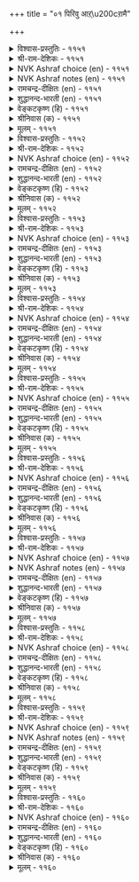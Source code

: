 +++
title = "०१ पिरिवु आऱ्\u200cऱामै"

+++

<details><summary>विश्वास-प्रस्तुतिः - ११५१</summary>

सॆल्लामै उण्डेल् ऎऩक्कुरै मऱ्ऱुनिऩ्  
वल्वरवु वाऴ्वार्क् कुरै। ११५१  
</details>

<details><summary>श्री-राम-देशिकः - ११५१</summary>

वितोगाभावविषयो यदि स्याद् ब्रुहि तन्मम ।  
वियुज्यागमनं चेत्तु वद तत् सहतां नृणाम् ॥ ११५१॥
</details>

<details><summary>NVK Ashraf choice (en) - ११५१</summary>

११५१  
Tell me if you are not leaving. Bid farewell to those  
Who can survive to see your return.  
(N.V.K. Ashraf)  
</details>

<details><summary>NVK Ashraf notes (en) - ११५१</summary>

११५१. Another way of putting it: “What use is telling me of your departure? Inform that to those who survive to see your return”- (N.V.K. Ashraf)]
</details>

<details><summary>रामचन्द्र-दीक्षितः (en) - ११५१</summary>

1151 cellāmai uṇṭēl eṉakkuurai maṟṟuniṉ  
valvaravu vāḻvārkku urai.

1151\. If you are not to go away, tell me so that I may sustain my lingering life. If you are to go, return soon.  
</details>

<details><summary>शुद्धानन्द-भारती (en) - ११५१</summary>

1\. செல்லாமை உண்டேல் எனக்குரை மற்றுநின்  
வல்வரவு வாழ்வார்க்கு உரை.  
Tell me if you but do not leave,  
Your quick return to those who live.        1151  
</details>

<details><summary>वेङ्कटकृष्ण (हि) - ११५१</summary>

1151
अगर बिछुड़ जाते नहीं, मुझे जताओ नाथ ।  
जो जियें उनसे कहो, झट फिरने की बात ॥
</details>

<details><summary>श्रीनिवास (क) - ११५१</summary>

1151. नन्ननु अगलि होगुवुदिल्ल ऎन्दिद्दरॆ ननगॆ हेळु इल्लदॆ, अगलि बेग हिन्दिरुगुवुदु इद्दरू उसिरु हिडिदु जीविसुववरिगॆ हेळु.

</details>

<details><summary>मूलम् - ११५१</summary>

सॆल्लामै उण्डेल् ऎऩक्कुरै मऱ्ऱुनिऩ्  
वल्वरवु वाऴ्वार्क् कुरै। ११५१  
</details>

<details><summary>विश्वास-प्रस्तुतिः - ११५२</summary>

इऩ्कण् उडैत्तवर् पार्वल् पिरिवञ्जुम्  
पुऩ्कण् उडैत्ताल् पुणर्वु। ११५२  
</details>

<details><summary>श्री-राम-देशिकः - ११५२</summary>

तदीयदृष्टिः पूर्व मे वभृवानन्ददायिनी ।  
वियोगभीतिं जनयेत् अद्य, जातोऽपि सङ्गमः ॥ ११५२॥
</details>

<details><summary>NVK Ashraf choice (en) - ११५२</summary>

११५२  
His mere look was once a delight; but now  
Even his embrace saddens, fearing separation. *	
(V.V.S. Aiyar)  
</details>

<details><summary>रामचन्द्र-दीक्षितः (en) - ११५२</summary>

1152 iṉkaṇ uṭaittavar pārval pirivañcum  
puṉkaṇ uṭaittāl puṇarvu.

1152\. In the days of courtship what pleasure lay in each glance of his! Now after our union, the prospect of his separation brings gloom even in moments of happiness.  
</details>

<details><summary>शुद्धानन्द-भारती (en) - ११५२</summary>

2\. இன்கண் உடைத்தவர் பார்வல் பிரிவஞ்சும்  
புன்கண் உடைத்தால் புணர்வு.  
His sight itself was pleasing, near  
Embrace pains now by partings fear.        1152  
</details>

<details><summary>वेङ्कटकृष्ण (हि) - ११५२</summary>

1152
पहले उनकी दृष्टि तो, देती थी सुख-भोग ।  
विरह-भीति से दुखद है, अब उनका संयोग ॥
</details>

<details><summary>श्रीनिवास (क) - ११५२</summary>

1152. ई मॊदलु अवर नोटवे सुखवन्नु कॊडुत्तित्तु. ईग लादरो मुन्दॆ बरुव विरहवन्नु नॆनॆदु भयदिन्द इनियर कूटवू यातनॆयन्नु कॊडुत्तिदॆ!

</details>

<details><summary>मूलम् - ११५२</summary>

इऩ्कण् उडैत्तवर् पार्वल् पिरिवञ्जुम्  
पुऩ्कण् उडैत्ताल् पुणर्वु। ११५२  
</details>

<details><summary>विश्वास-प्रस्तुतिः - ११५३</summary>

अरिदरो तेऱ्ऱम् अऱिवुडैयार् कण्णुम्  
पिरिवो रिडत्तुण्मै याऩ्। ११५३  
</details>

<details><summary>श्री-राम-देशिकः - ११५३</summary>

स्याद्वियोगः क्कचित साकं विश्वस्तेन प्रियेण च ।  
तस्मात् प्रियेण रचितां प्रतिज्ञां नैव विश्वसेत् ॥ ११५३॥
</details>

<details><summary>NVK Ashraf choice (en) - ११५३</summary>

११५३  
How hard it is to trust when even he who knows  
Breaks his word and goes!  
(P.S. Sundaram)  
</details>

<details><summary>रामचन्द्र-दीक्षितः (en) - ११५३</summary>

1153 aritarō tēṟṟam aṟivuṭaiyār kaṇṇum  
pirivōr iṭattuuṇmai yāṉ.

1153\. Hard it is for me to rest assured; the lover who knows full well my miseries in separation still may part from me, making promises of quick return.  
</details>

<details><summary>शुद्धानन्द-भारती (en) - ११५३</summary>

3\. அரிதரோ தேற்றம் அறிவுடையார் கண்ணும்  
பிரிவோ ரிடத்துண்மை யான்.  
On whom shall I lay my trust hence  
While parting lurks in knowing ones?        1153  
</details>

<details><summary>वेङ्कटकृष्ण (हि) - ११५३</summary>

1153
विज्ञ नाथ का भी कभी, संभव रहा प्रवास ।  
सो करना संभव नहीं, इनपर भी विश्वास ॥
</details>

<details><summary>श्रीनिवास (क) - ११५३</summary>

1153. अगलिकॆ, यातनॆगळ अरिवुळ्ळ नल्लनल्लियू विरहवु ऒन्दु वेळॆ निजवाद पक्षदल्लि अवर (मातिनल्लि) विश्वासविडुवुदु अरिदल्लवॆ?

</details>

<details><summary>मूलम् - ११५३</summary>

अरिदरो तेऱ्ऱम् अऱिवुडैयार् कण्णुम्  
पिरिवो रिडत्तुण्मै याऩ्। ११५३  
</details>

<details><summary>विश्वास-प्रस्तुतिः - ११५४</summary>

अळित्तञ्जल् ऎऩ्ऱवर् नीप्पिऩ् तॆळित्तसॊल्  
तेऱियार्क्कु उण्डो तवऱु। ११५४  
</details>

<details><summary>श्री-राम-देशिकः - ११५४</summary>

प्रेमपूर्वं न मेतव्य मित्युक्तवापि वियुज्यतः ।  
प्रियस्य वचनं वक्तुर्दोषाय स्यात्, न श‍ृण्वतः ॥ ११५४॥
</details>

<details><summary>NVK Ashraf choice (en) - ११५४</summary>

११५४  
How can I be blamed for trusting one  
Who left me after assuring “fear not”? *  
(K. Kannan)  
</details>

<details><summary>रामचन्द्र-दीक्षितः (en) - ११५४</summary>

1154 aḷittañcal eṉṟavar nīppiṉ teḷittacol  
tēṟiyārkku uṇṭō tavaṟu.

1154\. How can there be blame on one who has put implicit trust in the comforting words of him who promised to shelter me forever?  
</details>

<details><summary>शुद्धानन्द-भारती (en) - ११५४</summary>

4\. அளித்தஞ்சல் என்றவர் நீப்பின் தெளித்தசொல்  
தேறியார்க்கு உண்டோ தவறு.  
He parts whose love told me - fear not  
Is my trust in him at default?        1154  
</details>

<details><summary>वेङ्कटकृष्ण (हि) - ११५४</summary>

1154
छोड़ चलेंगे यदि सदय, कर निर्भय का घोष ।  
जो दृढ़-वच विश्वासिनी, उसका है क्या दोष ॥
</details>

<details><summary>श्रीनिवास (क) - ११५४</summary>

1154. प्रेमवन्नु हरिसुत्त 'भय पडबेड' वॆन्दु मॊदलु भरवसॆयित्तवरु अगलिदरॆ, अवर भरवसॆय मातिनल्लि विश्वासविट्टवर तप्पेनु?

</details>

<details><summary>मूलम् - ११५४</summary>

अळित्तञ्जल् ऎऩ्ऱवर् नीप्पिऩ् तॆळित्तसॊल्  
तेऱियार्क्कु उण्डो तवऱु। ११५४  
</details>

<details><summary>विश्वास-प्रस्तुतिः - ११५५</summary>

ओम्बिऩ् अमैन्दार् पिरिवोम्बल् मऱ्ऱवर्  
नीङ्गिऩ् अरिदाल् पुणर्वु। ११५५  
</details>

<details><summary>श्री-राम-देशिकः - ११५५</summary>

यथा प्रियेण विरहो न स्यात्कार्य तथा त्वया ।  
वियोगे प्रथमं प्राप्ते सङ्गमो दुर्लभस्ततः ॥ ११५५॥
</details>

<details><summary>NVK Ashraf choice (en) - ११५५</summary>

११५५  
If you would serve me, stop him going.  
Gone we shall not meet again.  
(P.S. Sundaram)  
</details>

<details><summary>रामचन्द्र-दीक्षितः (en) - ११५५</summary>

1155 ōmpiṉ amaintār pirivōmpal maṟṟavar  
nīṅkiṉ aritāl puṇarvu.

1155\. Stop my lord from leaving me; only then can you save my life. Else it will flee at his parting and never again shall we meet.  
</details>

<details><summary>शुद्धानन्द-भारती (en) - ११५५</summary>

5\. ஓம்பின் அமைந்தார் பிரிவோம்பல் மற்றவர்  
நீங்கின் அரிதால் புணர்வு.  
Stop his parting - my life to save  
Meeting is rare if he would leave.        1155  
</details>

<details><summary>वेङ्कटकृष्ण (हि) - ११५५</summary>

1155
बचा सके तो यों बचा, जिससे चलें न नाथ ।  
फिर मिलना संभव नहीं, छोड़ गये यदि साथ ॥
</details>

<details><summary>श्रीनिवास (क) - ११५५</summary>

1155. नन्नन्नु कादुकॊळ्ळुवुदादरॆ, नन्न उसिरिनॊडनॆ बॆरॆत प्रियन अगलिकॆयु सम्भविसदन्तॆ निल्लिसबेकु. अवनु अगलिदरॆ, मत्तॆ नम्मिब्बर मिलनवु दुस्साध्यवागुवुदु.

</details>

<details><summary>मूलम् - ११५५</summary>

ओम्बिऩ् अमैन्दार् पिरिवोम्बल् मऱ्ऱवर्  
नीङ्गिऩ् अरिदाल् पुणर्वु। ११५५  
</details>

<details><summary>विश्वास-प्रस्तुतिः - ११५६</summary>

पिरिवुरैक्कुम् वऩ्कण्णर् आयिऩ् अरिदवर्  
नल्गुवर् ऎऩ्ऩुम् नसै। ११५६  
</details>

<details><summary>श्री-राम-देशिकः - ११५६</summary>

वियोगविषयं वक्तुं यो भवेन्निर्दयः प्रियः ।  
प्रत्यागत्य पुनः प्रीतिं स कथं दर्शयेत् त्वयि ॥ ११५६॥
</details>

<details><summary>NVK Ashraf choice (en) - ११५६</summary>

११५६  
When he is stubborn to announce separation,  
It is futile to hope for reunion. *  
(J. Narayanaswamy)  
</details>

<details><summary>रामचन्द्र-दीक्षितः (en) - ११५६</summary>

1156 pirivuraikkum vaṉkaṇṇar āyiṉ aritavar  
nalkuvar eṉṉum nacai.

1156\. If he is cruel enough to speak of leaving me, I am lost; false it is to entertain any hope of his mercy.  
</details>

<details><summary>शुद्धानन्द-भारती (en) - ११५६</summary>

6\. பிரிவுரைக்கும் வன்கண்ண ராயின் அரிதவர்  
நல்குவர் என்னும் நசை.  
His hardness says, "I leave you now"  
Is there hope of his renewed love?        1156  
</details>

<details><summary>वेङ्कटकृष्ण (हि) - ११५६</summary>

1156
विरह बताने तक हुए, इतने निठुर समर्थ ।  
प्रेम करेंगे लौट कर, यह आशा है व्यर्थ ॥
</details>

<details><summary>श्रीनिवास (क) - ११५६</summary>

1156. नन्नन्नु अगलि होगुवॆनॆन्दु तिळिय पडिसुवष्टु अवनु कल्लॆदॆयवनादरॆ, मत्तॆ हिन्दिरुगि बन्दु नन्नन्नु प्रेमिसुवनॆम्ब आशॆ व्यर्थवे.

</details>

<details><summary>मूलम् - ११५६</summary>

पिरिवुरैक्कुम् वऩ्कण्णर् आयिऩ् अरिदवर्  
नल्गुवर् ऎऩ्ऩुम् नसै। ११५६  
</details>

<details><summary>विश्वास-प्रस्तुतिः - ११५७</summary>

तुऱैवऩ् तुऱन्दमै तूऱ्ऱागॊल् मुऩ्कै  
इऱैइऱवा निऩ्ऱ वळै। ११५७  
</details>

<details><summary>श्री-राम-देशिकः - ११५७</summary>

कृशहस्तप्रकोष्ठाभ्यां निस्सृता वलयालयः ।  
किं नायकवियोगं न कथयेयुर्जनान् प्रति ॥ ११५७॥
</details>

<details><summary>NVK Ashraf choice (en) - ११५७</summary>

११५७  
Do not the bangles sliding down my arms  
Forebode the departure of my lord? *  
(W.H. Drew and J. Lazarus)  
</details>

<details><summary>NVK Ashraf notes (en) - ११५७</summary>

११५७. A convention in ancient Tamil poetry was that separation from her lover makes a woman’s hands thin and her bangles loose [Sundaram, १९८९]. The idea is repeated in couplet १२७७.
</details>

<details><summary>रामचन्द्र-दीक्षितः (en) - ११५७</summary>

1157 tuṟaivaṉ tuṟantamai tūṟṟākol muṉkai  
iṟaiiṟavā niṉṟa vaḷai.

1157\. Will not the bracelets slipping loose from my wrist, tell the tale of the separation of my husband?  
</details>

<details><summary>शुद्धानन्द-भारती (en) - ११५७</summary>

7\. துறைவன் துறந்தமை தூற்றாகொல் முன்கை  
இறைஇறவா நின்ற வளை.  
Will not my gliding bangles' cry  
The parting of my lord betray?        1157  
</details>

<details><summary>वेङ्कटकृष्ण (हि) - ११५७</summary>

1157
नायक ने जो छोड़ कर, गमन किया, वह बात ।  
वलय कलाई से पतित, क्या न करें विख्यात ॥
</details>

<details><summary>श्रीनिवास (क) - ११५७</summary>

1157. कृशवागि नन्न मुङ्गैय गण्टनिन्द कळचि निन्त बळॆयु नन्नन्नु प्रियनु तॊरॆदु होगुव सुद्दियन्नु सारदिरुवुदॆ?

</details>

<details><summary>मूलम् - ११५७</summary>

तुऱैवऩ् तुऱन्दमै तूऱ्ऱागॊल् मुऩ्कै  
इऱैइऱवा निऩ्ऱ वळै। ११५७  
</details>

<details><summary>विश्वास-प्रस्तुतिः - ११५८</summary>

इऩ्ऩादु इऩऩ्इल्ऊर् वाऴ्दल् अदऩिऩुम्  
इऩ्ऩादु इऩियार्प् पिरिवु। ११५८  
</details>

<details><summary>श्री-राम-देशिकः - ११५८</summary>

स्निग्धचेटीविरहतग्रामवासो व्यथाकरः ।  
प्रियनायकविश्लेषस्ततोऽपि व्यसनप्रदः ॥ ११५८॥
</details>

<details><summary>NVK Ashraf choice (en) - ११५८</summary>

११५८  
It is bitter to live among strangers.  
Bitter still is to part with one's love. *  
(P.S. Sundaram)  
</details>

<details><summary>रामचन्द्र-दीक्षितः (en) - ११५८</summary>

1158 iṉṉātu iṉaṉilūr vāḻtal ataṉiṉum  
iṉṉātu iṉiyārp pirivu.

1158\. Painful it is to live removed from familiar friends in a far-off village; but far more painful is the parting of the dearest one.  
</details>

<details><summary>शुद्धानन्द-भारती (en) - ११५८</summary>

8\. இன்னாது இனன்இல்ஊர் வாழ்தல் அதனினும்  
இன்னாது இனியார்ப் பிரிவு.  
Bitter is life in friendless place;  
Worse is parting love's embrace!        1158  
</details>

<details><summary>वेङ्कटकृष्ण (हि) - ११५८</summary>

1158
उस पुर में रहना दुखद, जहाँ न साथिन लोग ।  
उससे भी बढ़ कर दुखद, प्रिय से रहा वियोग ॥
</details>

<details><summary>श्रीनिवास (क) - ११५८</summary>

1158. कॆळॆयिल्लद ऊरिनल्लि बाळुवुदु कष्टकर; अदक्किन्तलू असहनीयवादुदु इनियन्नन्नु अगलि बाळुवुदु.

</details>

<details><summary>मूलम् - ११५८</summary>

इऩ्ऩादु इऩऩ्इल्ऊर् वाऴ्दल् अदऩिऩुम्  
इऩ्ऩादु इऩियार्प् पिरिवु। ११५८  
</details>

<details><summary>विश्वास-प्रस्तुतिः - ११५९</summary>

तॊडिऱ्सुडिऩ् अल्लदु कामनोय् पोल  
विडिऱ्सुडल् आऱ्ऱुमो ती। ११५९  
</details>

<details><summary>श्री-राम-देशिकः - ११५९</summary>

अन्तिकस्थितिमात्रेण दहेत् साधारणोऽनलः ।  
कामरोगसमानोऽयं न दहेद् दूरवत्यपि ॥ ११५९॥
</details>

<details><summary>NVK Ashraf choice (en) - ११५९</summary>

११५९  
Can fire, which hurts when touched,  
Hurt like the passion of love even untouched?  
(N.V.K. Ashraf)  
</details>

<details><summary>NVK Ashraf notes (en) - ११५९</summary>

११५९. Compare with ११०४. “Whence did she get the fire which burns when far, and cools when near?” - (P.S. Sundaram)
</details>

<details><summary>रामचन्द्र-दीक्षितः (en) - ११५९</summary>

1159 toṭiṟcuṭiṉ allatu kāmanōy pōla  
viṭiṉcuṭal āṟṟumō tī.

1159\. Fire can scorch only when touched, but can it, like love, scorch persons away from it?  
</details>

<details><summary>शुद्धानन्द-भारती (en) - ११५९</summary>

9\. தொடின்கடின் அல்லது காமநோய் போல  
விடிற்சுடல் ஆற்றுமோ தீ.  
Can fire that burns by touch burn like  
Parting of the hearts love-sick?        1159  
</details>

<details><summary>वेङ्कटकृष्ण (हि) - ११५९</summary>

1159
छूने पर ही तो जला, सकती है, बस आग ।  
काम-ज्वर सम वह जला, सकती क्या, कर त्याग ॥
</details>

<details><summary>श्रीनिवास (क) - ११५९</summary>

1159. बॆङ्कियु तन्नन्नु मुट्टिदाग मात्र सुडुवुदल्लदॆ काम वेदनॆयन्तॆ दूरविद्दागलू सुडबल्लुदॆ?

</details>

<details><summary>मूलम् - ११५९</summary>

तॊडिऱ्सुडिऩ् अल्लदु कामनोय् पोल  
विडिऱ्सुडल् आऱ्ऱुमो ती। ११५९  
</details>

<details><summary>विश्वास-प्रस्तुतिः - ११६०</summary>

अरिदाऱ्ऱि अल्लल्नोय् नीक्किप् पिरिवाऱ्ऱिप्  
पिऩ्इरुन्दु वाऴ्वार् पलर्। ११६०  
</details>

<details><summary>श्री-राम-देशिकः - ११६०</summary>

अङ्गीकृत च विश्लेषमनवाप्य ततो व्यथाम् ।  
सोढ्वा वियोगं जीवन्त्यः सन्त्यनेकाः स्त्रियो भुवि ॥ ११६०॥
</details>

<details><summary>NVK Ashraf choice (en) - ११६०</summary>

११६०  
Strange how many can bear separation,  
Survive sorrow, and live!  
(P.S. Sundaram)  
</details>

<details><summary>रामचन्द्र-दीक्षितः (en) - ११६०</summary>

1160 aritāṟṟi allalnōy nīkkip pirivāṟṟip  
piṉiruntu vāḻvār palar.  
1160\. Many ladies have gracefully borne news of separation, steered clear of sorrow, endured the parting of the loved one and still survived I  
</details>

<details><summary>शुद्धानन्द-भारती (en) - ११६०</summary>

10\. அரிதாற்றி அல்லல்நோய் நீக்கிப் பிரிவாற்றிப்  
பின்இருந்து வாழ்வார் பலர்.  
Many survive pangs of parting  
Not I this sore so distressing.        1160  
</details>

<details><summary>वेङ्कटकृष्ण (हि) - ११६०</summary>

1160
दुखद विरह को मानती, चिन्ता; व्याधि न नेक ।  
विरह-वेदना सहन कर, जीवित रहीं अनेक ॥
</details>

<details><summary>श्रीनिवास (क) - ११६०</summary>

1160. (इनियन्नु) विरहवन्नु कुरितु तिळिसुवाग, अदन्नु सहिसिकॊण्डु, कष्ट परुपरॆगळन्नु मरॆतु, उण्टाद विरहवन्नू ताळिकॊण्डु आमेलू उसिरॊडनॆ बाळुव हॆण्णु कुलदवरु हलवरिद्दारॆ! विचित्र.
</details>

<details><summary>मूलम् - ११६०</summary>

अरिदाऱ्ऱि अल्लल्नोय् नीक्किप् पिरिवाऱ्ऱिप्  
पिऩ्इरुन्दु वाऴ्वार् पलर्। ११६०  
</details>

